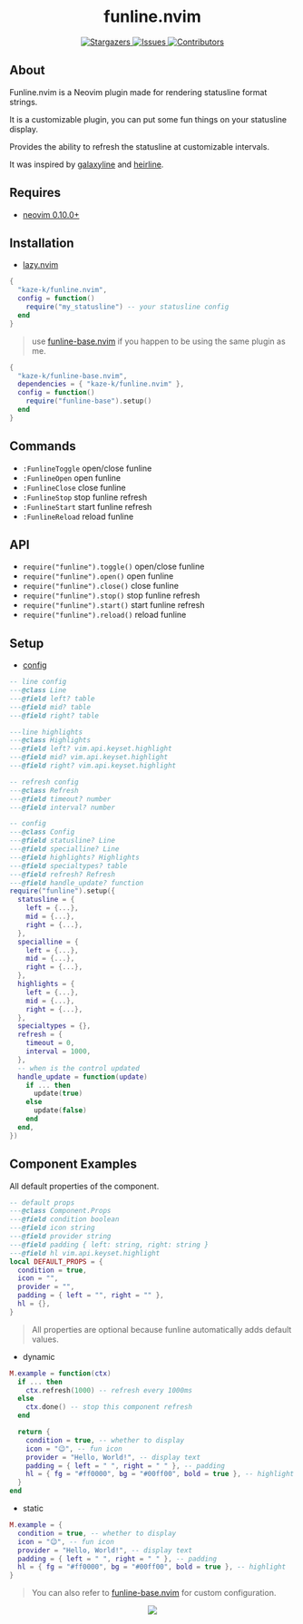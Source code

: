 <p align="center">
  <h1 align="center">funline.nvim</h1>
</p>

<p align="center">
  <a href="https://github.com/kaze-k/funline.nvim/stargazers">
    <img
      alt="Stargazers"
      src="https://img.shields.io/github/stars/kaze-k/funline.nvim?style=for-the-badge&logo=starship&color=c678dd&logoColor=d9e0ee&labelColor=282a36"
    />
  </a>
  <a href="https://github.com/kaze-k/funline.nvim/issues">
    <img
      alt="Issues"
      src="https://img.shields.io/github/issues/kaze-k/funline.nvim?style=for-the-badge&logo=gitbook&color=f0c062&logoColor=d9e0ee&labelColor=282a36"
    />
  </a>
  <a href="https://github.com/kaze-k/funline.nvim/contributors">
    <img
      alt="Contributors"
      src="https://img.shields.io/github/contributors/kaze-k/funline.nvim?style=for-the-badge&logo=opensourceinitiative&color=abcf84&logoColor=d9e0ee&labelColor=282a36"
    />
  </a>
</p>

## About

Funline.nvim is a Neovim plugin made for rendering statusline format strings.

It is a customizable plugin, you can put some fun things on your statusline display.

Provides the ability to refresh the statusline at customizable intervals.

It was inspired by [galaxyline](https://github.com/nvimdev/galaxyline.nvim) and [heirline](https://github.com/rebelot/heirline.nvim).

## Requires

- [neovim 0.10.0+](https://github.com/neovim/neovim/releases/tag/v0.10.0)

## Installation

- [lazy.nvim](https://github.com/folke/lazy.nvim)

```lua
{
  "kaze-k/funline.nvim",
  config = function()
    require("my_statusline") -- your statusline config
  end
}
```

> use [funline-base.nvim](https://github.com/kaze-k/funline-base.nvim) if you happen to be using the same plugin as me.

```lua
{
  "kaze-k/funline-base.nvim",
  dependencies = { "kaze-k/funline.nvim" },
  config = function()
    require("funline-base").setup()
  end
}
```

## Commands

- `:FunlineToggle` open/close funline
- `:FunlineOpen` open funline
- `:FunlineClose` close funline
- `:FunlineStop` stop funline refresh
- `:FunlineStart` start funline refresh
- `:FunlineReload` reload funline

## API

- `require("funline").toggle()` open/close funline
- `require("funline").open()` open funline
- `require("funline").close()` close funline
- `require("funline").stop()` stop funline refresh
- `require("funline").start()` start funline refresh
- `require("funline").reload()` reload funline

## Setup

- [config](https://github.com/kaze-k/funline.nvim/blob/main/lua/funline/config.lua)

```lua
-- line config
---@class Line
---@field left? table
---@field mid? table
---@field right? table

---line highlights
---@class Highlights
---@field left? vim.api.keyset.highlight
---@field mid? vim.api.keyset.highlight
---@field right? vim.api.keyset.highlight

-- refresh config
---@class Refresh
---@field timeout? number
---@field interval? number

-- config
---@class Config
---@field statusline? Line
---@field specialline? Line
---@field highlights? Highlights
---@field specialtypes? table
---@field refresh? Refresh
---@field handle_update? function
require("funline").setup({
  statusline = {
    left = {...},
    mid = {...},
    right = {...},
  },
  specialline = {
    left = {...},
    mid = {...},
    right = {...},
  },
  highlights = {
    left = {...},
    mid = {...},
    right = {...},
  },
  specialtypes = {},
  refresh = {
    timeout = 0,
    interval = 1000,
  },
  -- when is the control updated
  handle_update = function(update)
    if ... then
      update(true)
    else
      update(false)
    end
  end,
})
```

## Component Examples

All default properties of the component.

```lua
-- default props
---@class Component.Props
---@field condition boolean
---@field icon string
---@field provider string
---@field padding { left: string, right: string }
---@field hl vim.api.keyset.highlight
local DEFAULT_PROPS = {
  condition = true,
  icon = "",
  provider = "",
  padding = { left = "", right = "" },
  hl = {},
}
```

> All properties are optional because funline automatically adds default values.

- dynamic

```lua
M.example = function(ctx)
  if ... then
    ctx.refresh(1000) -- refresh every 1000ms
  else
    ctx.done() -- stop this component refresh
  end

  return {
    condition = true, -- whether to display
    icon = "😉", -- fun icon
    provider = "Hello, World!", -- display text
    padding = { left = " ", right = " " }, -- padding
    hl = { fg = "#ff0000", bg = "#00ff00", bold = true }, -- highlight
  }
end
```

- static

```lua
M.example = {
  condition = true, -- whether to display
  icon = "😉", -- fun icon
  provider = "Hello, World!", -- display text
  padding = { left = " ", right = " " }, -- padding
  hl = { fg = "#ff0000", bg = "#00ff00", bold = true }, -- highlight
}
```

> You can also refer to [funline-base.nvim](https://github.com/kaze-k/funline-base.nvim) for custom configuration.

<p align="center">
  <a href="https://github.com/kaze-k/funline.nvim/blob/main/LICENSE"
    ><img
      src="https://img.shields.io/static/v1.svg?style=for-the-badge&label=License&message=MIT&logoColor=d9e0ee&colorA=282a36&colorB=c678dd"
  /></a>
</p>

